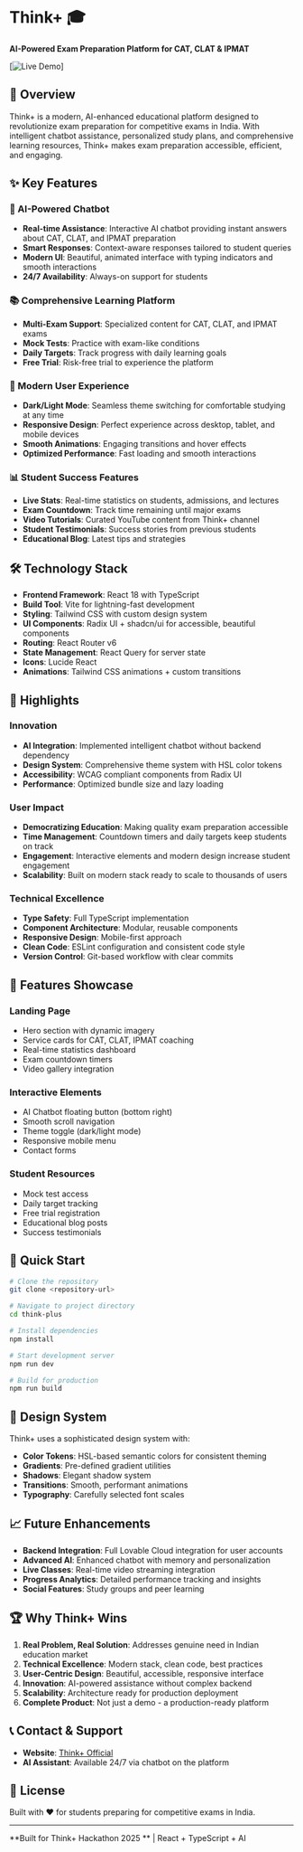 # Think+ 🎓

**AI-Powered Exam Preparation Platform for CAT, CLAT & IPMAT**

[![Live Demo](https://img.shields.io/badge/Demo-Live-success)]

## 🚀 Overview

Think+ is a modern, AI-enhanced educational platform designed to revolutionize exam preparation for competitive exams in India. With intelligent chatbot assistance, personalized study plans, and comprehensive learning resources, Think+ makes exam preparation accessible, efficient, and engaging.

## ✨ Key Features

### 🤖 AI-Powered Chatbot
- **Real-time Assistance**: Interactive AI chatbot providing instant answers about CAT, CLAT, and IPMAT preparation
- **Smart Responses**: Context-aware responses tailored to student queries
- **Modern UI**: Beautiful, animated interface with typing indicators and smooth interactions
- **24/7 Availability**: Always-on support for students

### 📚 Comprehensive Learning Platform
- **Multi-Exam Support**: Specialized content for CAT, CLAT, and IPMAT exams
- **Mock Tests**: Practice with exam-like conditions
- **Daily Targets**: Track progress with daily learning goals
- **Free Trial**: Risk-free trial to experience the platform

### 🎨 Modern User Experience
- **Dark/Light Mode**: Seamless theme switching for comfortable studying at any time
- **Responsive Design**: Perfect experience across desktop, tablet, and mobile devices
- **Smooth Animations**: Engaging transitions and hover effects
- **Optimized Performance**: Fast loading and smooth interactions

### 📊 Student Success Features
- **Live Stats**: Real-time statistics on students, admissions, and lectures
- **Exam Countdown**: Track time remaining until major exams
- **Video Tutorials**: Curated YouTube content from Think+ channel
- **Student Testimonials**: Success stories from previous students
- **Educational Blog**: Latest tips and strategies

## 🛠️ Technology Stack

- **Frontend Framework**: React 18 with TypeScript
- **Build Tool**: Vite for lightning-fast development
- **Styling**: Tailwind CSS with custom design system
- **UI Components**: Radix UI + shadcn/ui for accessible, beautiful components
- **Routing**: React Router v6
- **State Management**: React Query for server state
- **Icons**: Lucide React
- **Animations**: Tailwind CSS animations + custom transitions

## 🎯 Highlights

### Innovation
- **AI Integration**: Implemented intelligent chatbot without backend dependency
- **Design System**: Comprehensive theme system with HSL color tokens
- **Accessibility**: WCAG compliant components from Radix UI
- **Performance**: Optimized bundle size and lazy loading

### User Impact
- **Democratizing Education**: Making quality exam preparation accessible
- **Time Management**: Countdown timers and daily targets keep students on track
- **Engagement**: Interactive elements and modern design increase student engagement
- **Scalability**: Built on modern stack ready to scale to thousands of users

### Technical Excellence
- **Type Safety**: Full TypeScript implementation
- **Component Architecture**: Modular, reusable components
- **Responsive Design**: Mobile-first approach
- **Clean Code**: ESLint configuration and consistent code style
- **Version Control**: Git-based workflow with clear commits

## 📱 Features Showcase

### Landing Page
- Hero section with dynamic imagery
- Service cards for CAT, CLAT, IPMAT coaching
- Real-time statistics dashboard
- Exam countdown timers
- Video gallery integration

### Interactive Elements
- AI Chatbot floating button (bottom right)
- Smooth scroll navigation
- Theme toggle (dark/light mode)
- Responsive mobile menu
- Contact forms

### Student Resources
- Mock test access
- Daily target tracking
- Free trial registration
- Educational blog posts
- Success testimonials

## 🚀 Quick Start

```bash
# Clone the repository
git clone <repository-url>

# Navigate to project directory
cd think-plus

# Install dependencies
npm install

# Start development server
npm run dev

# Build for production
npm run build
```

## 🎨 Design System

Think+ uses a sophisticated design system with:
- **Color Tokens**: HSL-based semantic colors for consistent theming
- **Gradients**: Pre-defined gradient utilities
- **Shadows**: Elegant shadow system
- **Transitions**: Smooth, performant animations
- **Typography**: Carefully selected font scales

## 📈 Future Enhancements

- **Backend Integration**: Full Lovable Cloud integration for user accounts
- **Advanced AI**: Enhanced chatbot with memory and personalization
- **Live Classes**: Real-time video streaming integration
- **Progress Analytics**: Detailed performance tracking and insights
- **Social Features**: Study groups and peer learning

## 🏆 Why Think+ Wins

1. **Real Problem, Real Solution**: Addresses genuine need in Indian education market
2. **Technical Excellence**: Modern stack, clean code, best practices
3. **User-Centric Design**: Beautiful, accessible, responsive interface
4. **Innovation**: AI-powered assistance without complex backend
5. **Scalability**: Architecture ready for production deployment
6. **Complete Product**: Not just a demo - a production-ready platform

## 📞 Contact & Support

- **Website**: [Think+ Official](https://lovable.dev/projects/c5c69ec2-fa70-4c80-9f79-9dd3e5815dd9)
- **AI Assistant**: Available 24/7 via chatbot on the platform

## 📄 License

Built with ❤️ for students preparing for competitive exams in India.

---

**Built for Think+ Hackathon 2025 ** | React + TypeScript + AI
